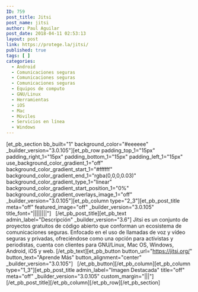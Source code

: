 ```yaml
---
ID: 759
post_title: Jitsi
post_name: jitsi
author: Paul Aguilar
post_date: 2018-04-11 02:53:13
layout: post
link: https://protege.la/jitsi/
published: true
tags: [ ]
categories:
  - Android
  - Comunicaciones seguras
  - Comunicaciones seguras
  - Comunicaciones seguras
  - Equipos de computo
  - GNU/Linux
  - Herramientas
  - iOS
  - Mac
  - Móviles
  - Servicios en línea
  - Windows
---
```

[et_pb_section bb_built="1" background_color="#eeeeee" \_builder\_version="3.0.105"][et_pb_row padding_top_1="15px" padding_right_1="15px" padding_bottom_1="15px" padding_left_1="15px" use_background_color_gradient_1="off" background_color_gradient_start_1="#ffffff" background_color_gradient_end_1="rgba(0,0,0,0.03)" background_color_gradient_type_1="linear" background_color_gradient_start_position_1="0%" background_color_gradient_overlays_image_1="off" \_builder\_version="3.0.105"][et_pb_column type="2_3"][et_pb_post_title meta="off" featured_image="off" \_builder\_version="3.0.105" title_font="||||||||"]   [/et_pb_post_title][et_pb_text admin_label="Descripción" \_builder\_version="3.6"] Jitsi es un conjunto de proyectos gratuitos de código abierto que conforman un ecosistema de comunicaciones seguras. Enfocado en el uso de llamadas de voz y vídeo seguras y privadas, ofreciéndose como una opción para activistas y periodistas, cuenta con clientes para GNU/Linux, Mac OS, Windows, Android, iOS y web. [/et_pb_text][et_pb_button button_url="https://jitsi.org/" button_text="Aprende Más" button_alignment="center" \_builder\_version="3.0.105"]   [/et_pb_button][/et_pb_column][et_pb_column type="1_3"][et_pb_post_title admin_label="Imagen Destacada" title="off" meta="off" \_builder\_version="3.0.105" custom_margin="|||"]   [/et_pb_post_title][/et_pb_column][/et_pb_row][/et_pb_section]